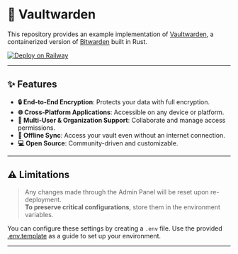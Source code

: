 # 🚀 Vaultwarden

This repository provides an example implementation of [Vaultwarden](https://github.com/dani-garcia/vaultwarden/wiki), a containerized version of [Bitwarden](https://bitwarden.com) built in Rust.

[![Deploy on Railway](https://railway.app/button.svg)](https://railway.app/new/template/vaultwarden)

---

## ✨ Features

- **🔒 End-to-End Encryption**: Protects your data with full encryption.
- **🌐 Cross-Platform Applications**: Accessible on any device or platform.
- **👥 Multi-User & Organization Support**: Collaborate and manage access permissions.
- **📲 Offline Sync**: Access your vault even without an internet connection.
- **💻 Open Source**: Community-driven and customizable.

---

## ⚠️ Limitations

> Any changes made through the Admin Panel will be reset upon re-deployment.  
> **To preserve critical configurations**, store them in the environment variables.

You can configure these settings by creating a `.env` file. Use the provided [.env.template](https://github.com/chaseingai/vaultwarden/blob/main/.env.template) as a guide to set up your environment.

--- 
